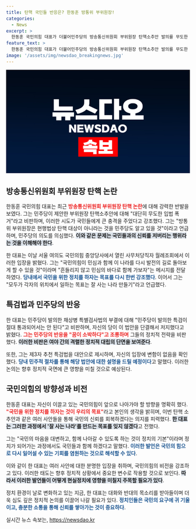 ```yaml
---
title: 탄핵 국민들 반응은? 한동훈 방통위 부위원장!
categories:
  - News
excerpt: >
  한동훈 국민의힘 대표가 더불어민주당의 방송통신위원회 부위원장 탄핵소추안 발의를 무도한 입법 폭거라며 비판했다. 그는 민주당이 탄핵의 실효성을 인지하고 있음을 지적하며, 정치적 목적을 위한 불필요한 법안 발의에 반발했다.
feature_text: >
  한동훈 국민의힘 대표가 더불어민주당의 방송통신위원회 부위원장 탄핵소추안 발의를 무도한 입법 폭거라며 비판했다. 그는 민주당이 탄핵의 실효성을 인지하고 있음을 지적하며, 정치적 목적을 위한 불필요한 법안 발의에 반발했다.
image: '/assets/img/newsdao_breakingnews.jpg'
---
```


<p><img src="/assets/img/newsdao_breakingnews.jpg" alt="cryptoinkorea 속보" /></p>

<h2 data-ke-size="size26">방송통신위원회 부위원장 탄핵 논란</h2>

<p><p data-ke-size="size16"></p>한동훈 국민의힘 대표는 최근 <b><span style="color: #ee2323;">방송통신위원회 부위원장 탄핵 논란</span></b>에 대해 강력한 반발을 보였다. 그는 민주당이 제안한 부위원장 탄핵소추안에 대해 "대단히 무도한 입법 폭거"라고 비판하며, 이러한 시도가 국민들에게 큰 충격을 주었다고 강조했다. 그는 "방통위 부위원장은 현행법상 탄핵 대상이 아니라는 것을 민주당도 알고 있을 것"이라고 언급하며, 민주당의 의도를 의심했다. <b><span style="background-color: #21538527;">이와 같은 문제는 국민들과의 신뢰를 저버리는 행위라는 것을 이해해야 한다</span></b>. </p>

<p><p data-ke-size="size16"></p>한 대표는 이날 서울 여의도 국민의힘 중앙당사에서 열린 사무처당직자 월례조회에서 이러한 입장을 밝혔다. 그는 "국민의힘이 민심과 함께 이 나라를 다시 발전의 길로 돌아보게 할 수 있을 것"이라며 "흔들리지 않고 민심의 바다로 함께 가보자"는 메시지를 전달하였다. <b><span style="color: #1a5490;">당내에서 국민을 위한 정치를 하자는 목표를 다시 한번 강조했다</span></b>. 이어서 그는 "모두가 각자의 위치에서 일하는 목표는 잘 사는 나라 만들기"라고 언급했다.</p>

<h2 data-ke-size="size26">특검법과 민주당의 반응</h2>

<p><p data-ke-size="size16"></p>한 대표는 민주당이 발의한 채상병 특별검사법의 부결에 대해 "민주당이 발의한 특검이 절대 통과되어서는 안 된다"고 비판하며, 자신의 당이 이 법안을 단결해서 저지했다고 밝혔다. <b><span style="color: #ee2323;">그는 민주당의 반응을 "꿈이 소박하다"고 조롱하며</span></b> 그들의 정치적 전략을 비판했다. <b><span style="background-color: #21538527;">이러한 비판은 여야 간의 격렬한 정치적 대립의 단면을 보여준다</span></b>.</p>

<p><p data-ke-size="size16"></p>또한, 그는 제3자 추천 특검법을 대안으로 제시하며, 자신의 입장에 변함이 없음을 확인했다. <b><span style="color: #1a5490;">당내 민주적 절차를 통해 해당 법안에 대한 설명을 드릴 예정이다</span></b>고 말했다. 이러한 논의는 향후 정치적 국면에 큰 영향을 미칠 것으로 예상된다.</p>

<h2 data-ke-size="size26">국민의힘의 방향성과 비전</h2>

<p><p data-ke-size="size16"></p>한동훈 대표는 자신이 이끌고 있는 국민의힘이 앞으로 나아가야 할 방향을 명확히 했다. <b><span style="color: #ee2323;">"국민을 위한 정치를 하자는 것이 우리의 목표"</span></b>라고 본인의 생각을 밝히며, 이번 탄핵 소추안과 같은 여러 사안들을 통해 국민의 신뢰를 회복하겠다는 의지를 피력했다. <b><span style="background-color: #21538527;">한 대표는 그러한 과정에서 '잘 사는 나라'를 만드는 목표를 잊지 않겠다</span></b>고 전했다.</p>

<p><p data-ke-size="size16"></p>그는 "국민의 마음을 대변하고, 함께 나아갈 수 있도록 하는 것이 정치의 기본"이라며 정치가 되어가는 과정에서도 국민들과 함께 하겠다고 말했다. <b><span style="color: #1a5490;">이러한 발언은 국민의 힘으로 다시 일어설 수 있는 기회를 염원하는 것으로 해석할 수 있다</span></b>.</p>

<p><p data-ke-size="size16"></p>이와 같이 한 대표는 여러 사안에 대한 분명한 입장을 취하며, 국민의힘의 비전을 강조하고 있다. 이러한 태도는 향후 정치적 상황에서 중요한 변수로 작용할 것으로 보인다. <b><span style="background-color: #21538527;">따라서 이러한 발언들이 어떻게 현실정치에 영향을 미칠지 주목할 필요가 있다</span></b>.</p>

<p><p data-ke-size="size16"></p>정치 환경이 날로 변화하고 있는 지금, 한 대표는 대화와 반대의 목소리를 받아들이며 더욱 심도 깊은 정치적 논의를 이끌어 나갈 필요가 있다. <b><span style="color: #1a5490;">정치인들은 국민의 요구에 귀 기울이고, 충분한 소통을 통해 신뢰를 쌓아가는 것이 중요하다</span></b>.</p>
실시간 뉴스 속보는, <a href="https://newsdao.kr" rel="dofollow">https://newsdao.kr</a>


